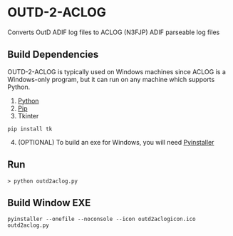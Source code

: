 # OUTD-2-ACLOG

Converts OutD ADIF log files to ACLOG (N3FJP) ADIF parseable log files

## Build Dependencies

OUTD-2-ACLOG is typically used on Windows machines since ACLOG is a Windows-only program, but it can run on any machine which supports Python.

1.  [Python](https://www.python.org/downloads/) 
2. [Pip](https://pip.pypa.io/en/stable/installing/)
3. Tkinter
```
pip install tk
```
4. (OPTIONAL) To build an exe for Windows, you will need [Pyinstaller](https://www.pyinstaller.org/downloads.html)

## Run
```
> python outd2aclog.py
```

## Build Window EXE

```
pyinstaller --onefile --noconsole --icon outd2aclogicon.ico outd2aclog.py
```